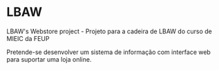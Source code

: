 # LBAW
LBAW's Webstore project - Projeto para a cadeira de LBAW do curso de MIEIC da FEUP

Pretende-se desenvolver um sistema de informação com interface web para suportar uma loja online. 
